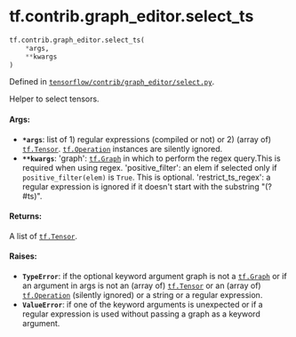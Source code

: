 <div itemscope itemtype="http://developers.google.com/ReferenceObject">
<meta itemprop="name" content="tf.contrib.graph_editor.select_ts" />
<meta itemprop="path" content="Stable" />
</div>

# tf.contrib.graph_editor.select_ts

``` python
tf.contrib.graph_editor.select_ts(
    *args,
    **kwargs
)
```



Defined in [`tensorflow/contrib/graph_editor/select.py`](/code/stable/tensorflow/contrib/graph_editor/select.py).

Helper to select tensors.

#### Args:

* <b>`*args`</b>: list of 1) regular expressions (compiled or not) or 2) (array of)
    <a href="../../../tf/Tensor.md"><code>tf.Tensor</code></a>. <a href="../../../tf/Operation.md"><code>tf.Operation</code></a> instances are silently ignored.
* <b>`**kwargs`</b>: 'graph': <a href="../../../tf/Graph.md"><code>tf.Graph</code></a> in which to perform the regex query.This is
    required when using regex.
    'positive_filter': an elem if selected only if `positive_filter(elem)` is
      `True`. This is optional.
    'restrict_ts_regex': a regular expression is ignored if it doesn't start
      with the substring "(?#ts)".

#### Returns:

A list of <a href="../../../tf/Tensor.md"><code>tf.Tensor</code></a>.

#### Raises:

* <b>`TypeError`</b>: if the optional keyword argument graph is not a <a href="../../../tf/Graph.md"><code>tf.Graph</code></a>
    or if an argument in args is not an (array of) <a href="../../../tf/Tensor.md"><code>tf.Tensor</code></a>
    or an (array of) <a href="../../../tf/Operation.md"><code>tf.Operation</code></a> (silently ignored) or a string
    or a regular expression.
* <b>`ValueError`</b>: if one of the keyword arguments is unexpected or if a regular
    expression is used without passing a graph as a keyword argument.